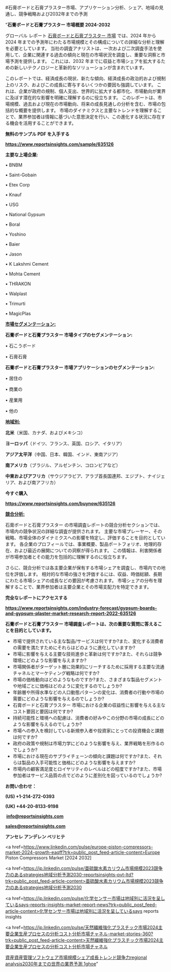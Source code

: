 #石膏ボードと石膏プラスター市場、アプリケーション分析、シェア、地域の見通し、競争戦略および2032年までの予測

"<strong>石膏ボードと石膏プラスター 市場概要 2024-2032</strong>

グローバル レポート <a href=https://www.reportsinsights.com/sample/635126>石膏ボードと石膏プラスター 市場</a> では、2024 年から 2024 年までの予測年にわたる市場規模とその構成についての詳細な分析と理解を必要としています。 当社の調査アナリストは、一次および二次調査手法を使用して、企業に関連する過去の傾向と現在の市場状況を調査し、重要な洞察と市場予測を提供します。 これには、2032 年までに収益と市場シェアを拡大​​するための新しいテクノロジーと革新的なソリューションが含まれています。

このレポートでは、経済成長の現状、新たな傾向、経済成長の政治的および規制上のリスク、およびこの成長に寄与するいくつかの要因も強調しています。 これは、企業が政府の規制、個人支出、世界的に拡大する都市化、市場動向が業界に及ぼす潜在的な影響を明確に理解するのに役立ちます。 このレポートは、市場規模、過去および現在の市場動向、将来の成長見通しの分析を含む、市場の包括的な概要を提供します。 市場のダイナミクスと主要なトレンドを理解することで、業界参加者は情報に基づいた意思決定を行い、この進化する状況に存在する機会を活用することができます。

<strong><b>無料のサンプル PDF を入手する</b></strong>

<a href=https://www.reportsinsights.com/sample/635126><strong><u>https://www.reportsinsights.com/sample/635126</u></strong></a>

<strong>主要な上場企業:</strong>

• BNBM 

• Saint-Gobain 

• Etex Corp 

• Knauf 

• USG 

• National Gypsum 

• Boral 

• Yoshino 

• Baier 

• Jason 

• K Lakshmi Cement 

• Mohta Cement 

• THRAKON 

• Walplast 

• Trimurti 

• MagicPlas

<strong><u>市場セグメンテーション</u></strong><strong><u>:</u></strong>

<strong>石膏ボードと石膏プラスター 市場タイプのセグメンテーション:</strong>

• 石こうボード

• 石膏石膏

<strong>石膏ボードと石膏プラスター 市場アプリケーションのセグメンテーション:</strong>

• 居住の

• 商業の

• 産業用

• 他の

<strong><u>地域別</u></strong><strong><u>:</u></strong>

<strong>北米</strong>（米国、カナダ、およびメキシコ）

<strong>ヨーロッパ</strong>（ドイツ、フランス、英国、ロシア、イタリア）

<strong>アジア太平洋</strong>（中国、日本、韓国、インド、東南アジア）

<strong>南アメリカ</strong>（ブラジル、アルゼンチン、コロンビアなど）

<strong>中東およびアフリカ</strong>（サウジアラビア、アラブ首長国連邦、エジプト、ナイジェリア、および南アフリカ）

<strong>今すぐ購入</strong>

<a href=https://www.reportsinsights.com/buynow/635126><strong><u>https://www.reportsinsights.com/buynow/635126</u></strong></a>

<strong><u>競合分析:</u></strong>

石膏ボードと石膏プラスター の市場調査レポートの競合分析セクションでは、市場内の競争状況の詳細な調査が提供されます。 主要な市場プレーヤー、その戦略、市場全体のダイナミクスへの影響を特定し、評価することを目的としています。 各企業のプロフィールでは、事業概要、製品ポートフォリオ、地理的存在、および最近の展開についての洞察が得られます。 この情報は、利害関係者が市場参加者とその能力を包括的に理解するのに役立ちます。

さらに、競合分析では各主要企業が保有する市場シェアを調査し、市場内での地位を評価します。 相対的な市場の強さを評価するには、収益、時価総額、長期にわたる市場シェアの成長などの要因が考慮されます。 市場シェアの分布を理解することで、業界参加者は主要企業とその市場支配力を特定できます。

<strong>完全なレポートにアクセスする</strong>

<a href=https://www.reportsinsights.com/industry-forecast/gypsum-boards-and-gypsum-plaster-market-research-report-2022-635126><strong><u><b>https://www.reportsinsights.com/industry-forecast/gypsum-boards-and-gypsum-plaster-market-research-report-2022-635126</b></u></strong></a>

<strong><b>石膏ボードと石膏プラスター 市場調査レポートは、次の重要な質問に答えることを目的としています。</b></strong>
<ul>
  <li>市場で提供されている主な製品/サービスは何ですか?また、変化する消費者の需要を満たすためにそれらはどのように進化していますか?</li>
  <li>市場に影響を与える主要な技術進歩と革新は何ですか?また、それらは競争環境にどのような影響を与えますか?</li>
  <li>市場関係者がターゲット層に効果的にリーチするために採用する主要な流通チャネルとマーケティング戦略は何ですか?</li>
  <li>市場の価格動向はどのようなものですか?また、さまざまな製品セグメントや地域ごとに価格はどのように変化するのでしょうか?</li>
  <li>年齢層や所得水準などの人口動態パターンの変化は、消費者の行動や市場の需要にどのような影響を与えるのでしょうか?</li>
  <li>石膏ボードと石膏プラスター 市場における企業の収益性に影響を与える主なコスト要因と要因は何ですか?</li>
  <li>持続可能性と環境への配慮は、消費者の好みやこの分野の市場の成長にどのような影響を与えるのでしょうか?</li>
  <li>市場への参入を検討している新規参入者や投資家にとっての投資機会と課題は何ですか?</li>
  <li>政府の政策や規制は市場力学にどのような影響を与え、業界戦略を形作るのでしょうか?</li>
  <li>市場における現在のサプライチェーンの傾向と課題は何ですか?また、それらは製品の入手可能性と価格にどのような影響を与えますか?</li>
  <li>市場内の顧客満足度とロイヤリティのレベルはどの程度ですか?また、市場参加者はサービス品質の点でどのように差別化を図っているのでしょうか?</li>
</ul>
<strong>お問い合わせ：</strong>

<strong>(US) +1-214-272-0393</strong>

<strong>(UK) +44-20-8133-9198</strong>

<strong> </strong><a href=info@reportsinsights.com><strong><u>info@reportsinsights.com</u></strong></a>

<a href=sales@reportsinsights.com><strong><u>sales@reportsinsights.com</u></strong></a>

<strong>アンセレ アンデレン ベリヒテ</strong>

<a href=https://www.linkedin.com/pulse/europe-piston-compressors-market-2024-growth-eaqff?trk=public_post_feed-article-content>Europe Piston Compressors Market [2024 2032]</a>

<a href=https://jp.linkedin.com/pulse/亜硫酸水素カリウム市場規模2023競争力のあるstrategies地域分析予測2030-reportsinsights-pvt-ltd?trk=public_post_feed-article-content>亜硫酸水素カリウム市場規模2023競争力のあるstrategies地域分析予測2030</a>

<a href=https://jp.linkedin.com/pulse/化学センサー市場は地域別に活況を呈しているsays-reports-insights-market-report-news?trk=public_post_feed-article-content>化学センサー市場は地域別に活況を呈しているsays reports insights</a>

<a href=https://jp.linkedin.com/pulse/天然繊維強化プラスチック市場2024主要企業生産プロセスの分析コスト分析市場チャネル-market-stories-360?trk=public_post_feed-article-content>天然繊維強化プラスチック市場2024主要企業生産プロセスの分析コスト分析市場チャネル</a>

<a href=https://www.linkedin.com/pulse/資産資産管理ソフトウェア市場規模シェア成長トレンド競争力regional-analysis2030年までの世界の業界予測-1ghoe/>資産資産管理ソフトウェア市場規模シェア成長トレンド競争力regional analysis2030年までの世界の業界予測 1ghoe</a>"
